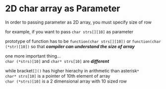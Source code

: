 # 2D char array as Parameter   
   
In order to passing parameter as 2D array, you must specify size of row   
   
for example, if you want to pass `char strs[][10]` as parameter   
   
prototype of function has to be `function(char strs[][10])` or `function(char (*str)[10])` so that ***compiler can understand the size of array***   
   
one more important thing...   
`char (*strs)[10]` and `char* strs[10]` are ***different***   
   
while bracket`[]()` has higher hierachy in arithmetic than asterisk`*`   
`char* strs[10]` is a pointer of 10th element of array   
`char (*strs)[10]` is a 2 dimensional array with 10 sized row
